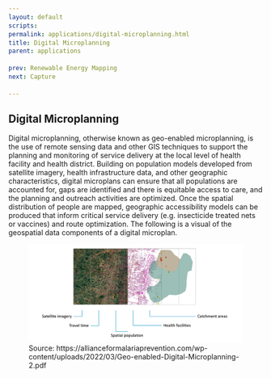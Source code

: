 ```yaml
---
layout: default
scripts:
permalink: applications/digital-microplanning.html
title: Digital Microplanning 
parent: applications

prev: Renewable Energy Mapping
next: Capture

---
```


## Digital Microplanning 

Digital microplanning, otherwise known as geo-enabled microplanning, is the use of remote sensing data and other GIS techniques to support the planning and monitoring of service delivery at the local level of health facility and health district. Building on population models developed from satellite imagery, health infrastructure data, and other geographic characteristics, digital microplans can ensure that all populations are accounted for, gaps are identified and there is equitable access to care, and the planning and outreach activities are optimized. Once the spatial distribution of people are mapped, geographic accessibility models can be produced that inform critical service delivery (e.g. insecticide treated nets or vaccines) and route optimization. The following is a visual of the geospatial data components of a digital microplan. 


<figure class="align-center">
  <img src="/assets/graphics/content/digital_microplanig.png" />
  <figcaption>Source: https://allianceformalariaprevention.com/wp-content/uploads/2022/03/Geo-enabled-Digital-Microplanning-2.pdf
  </figcaption>
</figure>
